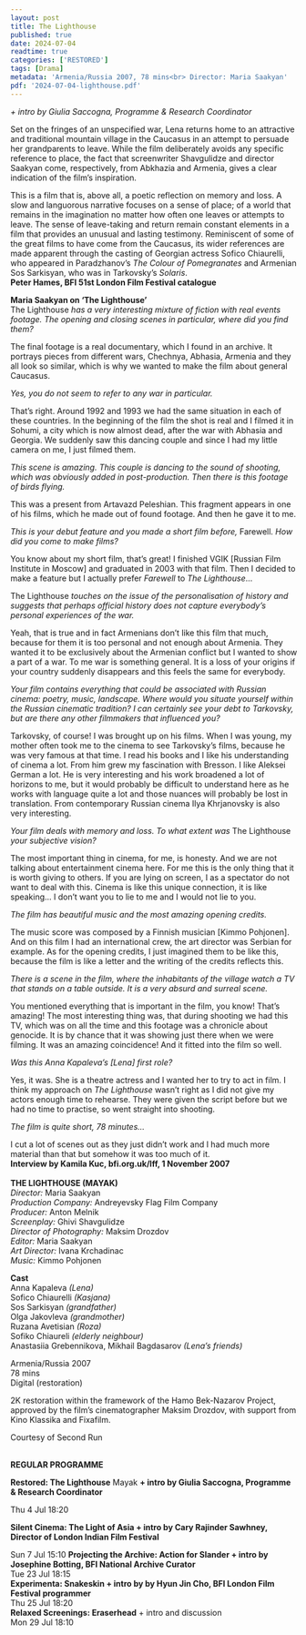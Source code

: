 ```yaml
---
layout: post
title: The Lighthouse
published: true
date: 2024-07-04
readtime: true
categories: ['RESTORED']
tags: [Drama]
metadata: 'Armenia/Russia 2007, 78 mins<br> Director: Maria Saakyan'
pdf: '2024-07-04-lighthouse.pdf'
---
```


_+ intro by Giulia Saccogna, Programme & Research Coordinator_

Set on the fringes of an unspecified war, Lena returns home to an attractive and traditional mountain village in the Caucasus in an attempt to persuade her grandparents to leave. While the film deliberately avoids any specific reference to place, the fact that screenwriter Shavgulidze and director Saakyan come, respectively, from Abkhazia and Armenia, gives a clear indication of the film’s inspiration.

This is a film that is, above all, a poetic reflection on memory and loss. A slow and languorous narrative focuses on a sense of place; of a world that remains in the imagination no matter how often one leaves or attempts to leave. The sense of leave-taking and return remain constant elements in a film that provides an unusual and lasting testimony. Reminiscent of some of the great films to have come from the Caucasus, its wider references are made apparent through the casting of Georgian actress Sofico Chiaurelli, who appeared in Paradzhanov’s _The Colour of Pomegranates_ and Armenian Sos Sarkisyan, who was in Tarkovsky’s _Solaris_.  
**Peter Hames, BFI 51st London Film Festival catalogue**  

**Maria Saakyan on ‘The Lighthouse’**  
The Lighthouse _has a very interesting mixture of fiction with real events footage. The opening and closing scenes in particular, where did you find them?_

The final footage is a real documentary, which I found in an archive. It portrays pieces from different wars, Chechnya, Abhasia, Armenia and they all look so similar, which is why we wanted to make the film about general Caucasus.

_Yes, you do not seem to refer to any war in particular._

That’s right. Around 1992 and 1993 we had the same situation in each of these countries. In the beginning of the film the shot is real and I filmed it in Sohumi, a city which is now almost dead, after the war with Abhasia and Georgia. We suddenly saw this dancing couple and since I had my little camera on me, I just filmed them.

_This scene is amazing. This couple is dancing to the sound of shooting, which was obviously added in post-production. Then there is this footage of birds flying._

This was a present from Artavazd Peleshian. This fragment appears in one of his films, which he made out of found footage. And then he gave it to me.

_This is your debut feature and you made a short film before,_ Farewell. _How did you come to make films?_

You know about my short film, that’s great! I finished VGIK [Russian Film Institute in Moscow] and graduated in 2003 with that film. Then I decided to make a feature but I actually prefer _Farewell_ to _The Lighthouse_…

The Lighthouse _touches on the issue of the personalisation of history and suggests that perhaps official history does not capture everybody’s personal experiences of the war._

Yeah, that is true and in fact Armenians don’t like this film that much, because for them it is too personal and not enough about Armenia. They wanted it to be exclusively about the Armenian conflict but I wanted to show a part of a war. To me war is something general. It is a loss of your origins if your country suddenly disappears and this feels the same for everybody.

_Your film contains everything that could be associated with Russian cinema: poetry, music, landscape. Where would you situate yourself within the Russian cinematic tradition? I can certainly see your debt to Tarkovsky, but are there any other filmmakers that influenced you?_

Tarkovsky, of course! I was brought up on his films. When I was young, my mother often took me to the cinema to see Tarkovsky’s films, because he was very famous at that time. I read his books and I like his understanding of cinema a lot. From him grew my fascination with Bresson. I like Aleksei German a lot. He is very interesting and his work broadened a lot of horizons to me, but it would probably be difficult to understand here as he works with language quite a lot and those nuances will probably be lost in translation. From contemporary Russian cinema Ilya Khrjanovsky is also very interesting.

_Your film deals with memory and loss. To what extent was_ The Lighthouse _your subjective vision?_

The most important thing in cinema, for me, is honesty. And we are not talking about entertainment cinema here. For me this is the only thing that it is worth giving to others. If you are lying on screen, I as a spectator do not want to deal with this. Cinema is like this unique connection, it is like speaking… I don’t want you to lie to me and I would not lie to you.

_The film has beautiful music and the most amazing opening credits._

The music score was composed by a Finnish musician [Kimmo Pohjonen]. And on this film I had an international crew, the art director was Serbian for example. As for the opening credits, I just imagined them to be like this, because the film is like a letter and the writing of the credits reflects this.

_There is a scene in the film, where the inhabitants of the village watch a TV that stands on a table outside. It is a very absurd and surreal scene._

You mentioned everything that is important in the film, you know! That’s amazing! The most interesting thing was, that during shooting we had this TV, which was on all the time and this footage was a chronicle about genocide. It is by chance that it was showing just there when we were filming. It was an amazing coincidence! And it fitted into the film so well.

_Was this Anna Kapaleva’s [Lena] first role?_

Yes, it was. She is a theatre actress and I wanted her to try to act in film. I think my approach on _The Lighthouse_ wasn’t right as I did not give my actors enough time to rehearse. They were given the script before but we had no time to practise, so went straight into shooting.

_The film is quite short, 78 minutes…_

I cut a lot of scenes out as they just didn’t work and I had much more material than that but somehow it was too much of it.  
**Interview by Kamila Kuc, bfi.org.uk/lff, 1 November 2007**  
<br>
**THE LIGHTHOUSE (MAYAK)**  
_Director:_ Maria Saakyan  
_Production Company:_ Andreyevsky Flag Film Company  
_Producer:_ Anton Melnik  
_Screenplay:_ Ghivi Shavgulidze  
_Director of Photography:_ Maksim Drozdov  
_Editor:_ Maria Saakyan  
_Art Director:_ Ivana Krchadinac  
_Music:_ Kimmo Pohjonen  

**Cast**  
Anna Kapaleva _(Lena)_  
Sofico Chiaurelli _(Kasjana)_  
Sos Sarkisyan _(grandfather)_  
Olga Jakovleva _(grandmother)_  
Ruzana Avetisian _(Roza)_  
Sofiko Chiaureli _(elderly neighbour)_  
Anastasiia Grebennikova, Mikhail Bagdasarov _(Lena’s friends)_  

Armenia/Russia 2007  
78 mins  
Digital (restoration)  


2K restoration within the framework of the Hamo Bek-Nazarov Project, approved by the film’s cinematographer Maksim Drozdov, with support from Kino Klassika and Fixafilm.  

Courtesy of Second Run  
<br>

**REGULAR PROGRAMME**

  

**Restored: The Lighthouse** Mayak **+ intro by Giulia Saccogna, Programme & Research Coordinator**

Thu 4 Jul 18:20

**Silent Cinema: The Light of Asia + intro by Cary Rajinder Sawhney, Director of London Indian Film Festival**

Sun 7 Jul 15:10
**Projecting the Archive: Action for Slander + intro by Josephine Botting, BFI National Archive Curator**  
Tue 23 Jul 18:15  
**Experimenta: Snakeskin + intro by by Hyun Jin Cho, BFI London Film Festival programmer**  
Thu 25 Jul 18:20  
**Relaxed Screenings: Eraserhead** + intro and discussion  
Mon 29 Jul 18:10  
<!--stackedit_data:
eyJoaXN0b3J5IjpbLTIwODY3MjE2MDBdfQ==
-->